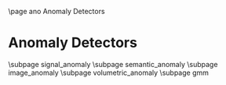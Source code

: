 \page ano Anomaly Detectors

Anomaly Detectors
====================


\subpage signal_anomaly
\subpage semantic_anomaly
\subpage image_anomaly
\subpage volumetric_anomaly
\subpage gmm
